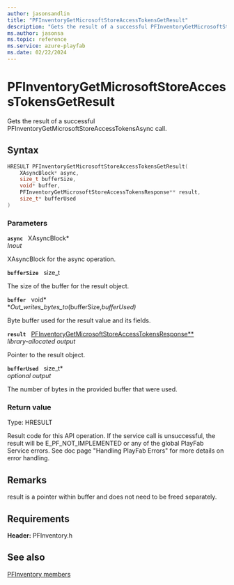 ```yaml
---
author: jasonsandlin
title: "PFInventoryGetMicrosoftStoreAccessTokensGetResult"
description: "Gets the result of a successful PFInventoryGetMicrosoftStoreAccessTokensAsync call."
ms.author: jasonsa
ms.topic: reference
ms.service: azure-playfab
ms.date: 02/22/2024
---
```


# PFInventoryGetMicrosoftStoreAccessTokensGetResult  

Gets the result of a successful PFInventoryGetMicrosoftStoreAccessTokensAsync call.  

## Syntax  
  
```cpp
HRESULT PFInventoryGetMicrosoftStoreAccessTokensGetResult(  
    XAsyncBlock* async,  
    size_t bufferSize,  
    void* buffer,  
    PFInventoryGetMicrosoftStoreAccessTokensResponse** result,  
    size_t* bufferUsed  
)  
```  
  
### Parameters  
  
**`async`** &nbsp; XAsyncBlock*  
*_Inout_*  
  
XAsyncBlock for the async operation.  
  
**`bufferSize`** &nbsp; size_t  
  
The size of the buffer for the result object.  
  
**`buffer`** &nbsp; void*  
*_Out_writes_bytes_to_(bufferSize,*bufferUsed)*  
  
Byte buffer used for the result value and its fields.  
  
**`result`** &nbsp; [PFInventoryGetMicrosoftStoreAccessTokensResponse**](../../pfinventorytypes/structs/pfinventorygetmicrosoftstoreaccesstokensresponse.md)  
*library-allocated output*  
  
Pointer to the result object.  
  
**`bufferUsed`** &nbsp; size_t*  
*optional output*  
  
The number of bytes in the provided buffer that were used.  
  
  
### Return value
Type: HRESULT
  
Result code for this API operation. If the service call is unsuccessful, the result will be E_PF_NOT_IMPLEMENTED or any of the global PlayFab Service errors. See doc page "Handling PlayFab Errors" for more details on error handling.
  
## Remarks  
  
result is a pointer within buffer and does not need to be freed separately.
  
## Requirements  
  
**Header:** PFInventory.h
  
## See also  
[PFInventory members](../pfinventory_members.md)  

  
  
